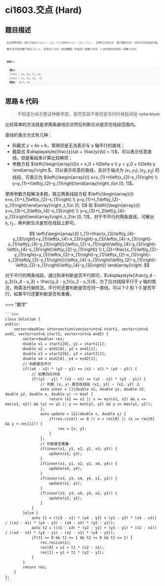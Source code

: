 # ci1603.交点 (Hard)

## 题目描述

![](ci1603.png)

## 思路 & 代码

> 不知道为啥总整这种数学题，虽然思路不难但是写的时候挺闹挺 ~~cyka blyat~~

比较简单的方法就是求两条直线交点然后判断交点是否在线段范围内。

直线的表示方式有几种：

- 斜截式 $y = kx + b$，常用但是无法表示与 y 轴平行的直线；
- 截距式 $\displaystyle{\frac{x}{a} + \frac{y}{b} = 1}$，可以表示任意直线，但是看起来计算比较麻烦；
- 参数方程 $\left\{\begin{array}{l}x = x_0 + t\Delta x \\ y = y_0 + t\Delta y \end{array}\right.$，可以表示任意的直线，且对于端点为 $(x_1, y_1), (x_2, y_2)$ 的线段，可表示为 $\left\{\begin{array}{l} x=x_{1}+t\left(x_{2}-x_{1}\right) \\ y=y_{1}+t\left(y_{2}-y_{1}\right)\end{array}\right.,t\in [0, 1]$。

使用参数方程解决本题，联立两条线段方程 $\left\{\begin{array}{l} x=x_{1}+t_1\left(x_{2}-x_{1}\right) \\ y=y_{1}+t_1\left(y_{2}-y_{1}\right)\end{array}\right.,t_1\in [0, 1]$ 和 $\left\{\begin{array}{l} x=x_{3}+t_2\left(x_{4}-x_{3}\right) \\ y=y_{3}+t_2\left(y_{4}-y_{3}\right)\end{array}\right.,t_2\in [0, 1]$，对于不平行的两条直线，可解出 $t_1, t_2$，再判断交点是否在线段上即可。

$$
\left\{\begin{array}{l}
t_{1}=\frac{x_{3}\left(y_{4}-y_{3}\right)+y_{1}\left(x_{4}-x_{3}\right)-y_{3}\left(x_{4}-x_{3}\right)-x_{1}\left(y_{4}-y_{3}\right)}{\left(x_{2}-x_{1}\right)\left(y_{4}-y_{3}\right)-\left(x_{4}-x_{3}\right)\left(y_{2}-y_{1}\right)} \\
t_{2}=\frac{x_{1}\left(y_{2}-y_{1}\right)+y_{3}\left(x_{2}-x_{1}\right)-y_{1}\left(x_{2}-x_{1}\right)-x_{3}\left(y_{2}-y_{1}\right)}{\left(x_{4}-x_{3}\right)\left(y_{2}-y_{1}\right)-\left(x_{2}-x_{1}\right)\left(y_{4}-y_{3}\right)}
\end{array}\right.
$$

对于平行的两条线段，通过斜率判断是否平行即可，$\displaystyle{\frac{y_4 - y_3}{x_4 - x_3} = \frac{y_2 - y_1}{x_2 - x_1}}$，为了应对线段平行于 y 轴的情况，用乘法代替除法。平行时还要判断是否在同一直线，可以 1-2 和 1-3 是否平行，如果平行还要判断是否有重叠。

=== "数学"

    ```c++
    class Solution {
    public:
        vector<double> intersection(vector<int>& start1, vector<int>& end1, vector<int>& start2, vector<int>& end2) {
            vector<double> res;
            double x1 = start1[0], y1 = start1[1];
            double x2 = end1[0], y2 = end1[1];
            double x3 = start2[0], y3 = start2[1];
            double x4 = end2[0], y4 = end2[1];
            // 判断是否平行
            if((x4 - x3) * (y2 - y1) == (x2 - x1) * (y4 - y3)) {
                // 如果四点共线
                if((y2 - y1) * (x3 - x1) == (x2 - x1) * (y3 - y1)) {
                    // 判断 (x, y) 是否在线段 (x1, y1) ~ (x2, y2) 上
                    auto inner = [](double x1, double y1, double x2, double y2, double x, double y) -> bool {
                        return (x1 == x2 || x >= min(x1, x2) && x <= max(x1, x2)) && (y1 == y2 || y >= min(y1, y2) && y <= max(y1, y2));
                    };
                    auto update = [&](double x, double y) {
                        if(res.size() == 0 || x < res[0] || (x == res[0] && y < res[1])) {
                            res = {x, y};
                        }
                    };
                    // 判断是否重叠
                    if(inner(x1, y1, x2, y2, x3, y3)) {
                        update(x3, y3);
                    }
                    if(inner(x1, y1, x2, y2, x4, y4)) {
                        update(x4, y4);
                    }
                    if(inner(x3, y3, x4, y4, x1, y1)) {
                        update(x1, y1);
                    }
                    if(inner(x3, y3, x4, y4, x2, y2)) {
                        update(x2, y2);
                    }
                }
            }else {
                auto t1 = ((x3 - x1) * (y4 - y3) + (y1 - y3) * (x4 - x3)) / ((x2 - x1) * (y4 - y3) - (x4 - x3) * (y2 - y1));
                auto t2 = ((x1 - x3) * (y2 - y1) + (y3 - y1) * (x2 - x1)) / ((x4 - x3) * (y2 - y1) - (x2 - x1) * (y4 - y3));
                if(t1 >= 0 && t1 <= 1 && t2 >= 0 && t2 <= 1) {
                    res.resize(2);
                    res[0] = x1 + t1 * (x2 - x1);
                    res[1] = y1 + t1 * (y2 - y1);
                }
            }
            return res;
        }
    };
    ```